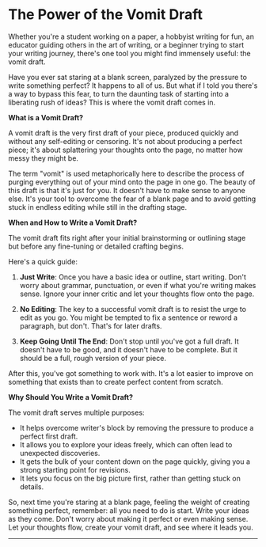 # The Power of the Vomit Draft


Whether you're a student working on a paper, a hobbyist writing for fun, an educator guiding others in the art of writing, or a beginner trying to start your writing journey, there's one tool you might find immensely useful: the vomit draft.

Have you ever sat staring at a blank screen, paralyzed by the pressure to write something perfect? It happens to all of us. But what if I told you there's a way to bypass this fear, to turn the daunting task of starting into a liberating rush of ideas? This is where the vomit draft comes in.

**What is a Vomit Draft?**

A vomit draft is the very first draft of your piece, produced quickly and without any self-editing or censoring. It's not about producing a perfect piece; it's about splattering your thoughts onto the page, no matter how messy they might be.

The term "vomit" is used metaphorically here to describe the process of purging everything out of your mind onto the page in one go. The beauty of this draft is that it's just for you. It doesn't have to make sense to anyone else. It's your tool to overcome the fear of a blank page and to avoid getting stuck in endless editing while still in the drafting stage.

**When and How to Write a Vomit Draft?**

The vomit draft fits right after your initial brainstorming or outlining stage but before any fine-tuning or detailed crafting begins. 

Here's a quick guide:

1. **Just Write**: Once you have a basic idea or outline, start writing. Don't worry about grammar, punctuation, or even if what you're writing makes sense. Ignore your inner critic and let your thoughts flow onto the page.

2. **No Editing**: The key to a successful vomit draft is to resist the urge to edit as you go. You might be tempted to fix a sentence or reword a paragraph, but don't. That's for later drafts. 

3. **Keep Going Until The End**: Don't stop until you've got a full draft. It doesn't have to be good, and it doesn't have to be complete. But it should be a full, rough version of your piece.

After this, you've got something to work with. It's a lot easier to improve on something that exists than to create perfect content from scratch.

**Why Should You Write a Vomit Draft?**

The vomit draft serves multiple purposes:

- It helps overcome writer's block by removing the pressure to produce a perfect first draft.
- It allows you to explore your ideas freely, which can often lead to unexpected discoveries.
- It gets the bulk of your content down on the page quickly, giving you a strong starting point for revisions.
- It lets you focus on the big picture first, rather than getting stuck on details.

So, next time you're staring at a blank page, feeling the weight of creating something perfect, remember: all you need to do is start. Write your ideas as they come. Don't worry about making it perfect or even making sense. Let your thoughts flow, create your vomit draft, and see where it leads you. 

---
